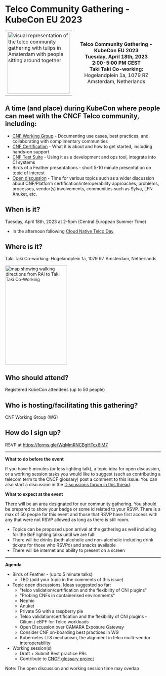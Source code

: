 # Telco Community Gathering - KubeCon EU 2023

<p>
<table>
<tr>
<td>
<img alt="visual representation of the telco community gathering with tulips in Amsterdam with people sitting around together" src="https://user-images.githubusercontent.com/26697/225457326-9b63717c-023f-4dec-966d-a12793188df0.png" width="200" height="200"/>
</td>
<td valign="center" align="center" border=0 style="border-style: hidden;">
<b>Telco Community Gathering - KubeCon EU 2023</b><br/>
<b>Tuesday, April 18th, 2023</b><br/>
<b>2:00-5:00 PM CEST</b><br/>
  <b>Taki Taki Co-working:</b><br />Hogelandplein 1a, 1079 RZ<br /> Amsterdam, Netherlands

</td>
</tr>
</table>
</p>



## A time (and place) during KubeCon where people can meet with the CNCF Telco community, including:

- [CNF Working Group](https://github.com/cncf/cnf-wg) - Documenting use cases, best practices, and collaborating with complimentary communities
- [CNF Certification](https://github.com/cncf/cnf-certification/#readme) - What it is about and how to get started, including hands-on support
- [CNF Test Suite](https://github.com/cncf/cnf-testsuite#cnf-test-suite) - Using it as a development and ops tool, integrate into CI systems
- Birds of a Feather presentations - short 5-10 minute presentation on topic of interest
- [Open discussion](https://github.com/cncf/cnf-wg/discussions/257) - Time for various topics such as a wider discussion about CNF/Platform certification/interoperability approaches, problems, 
processes, vendor(s) involvements, communities such as Sylva, LFN Anuket, etc.

## When is it?

Tuesday, April 18th, 2023 at 2-5pm (Central European Summer Time)<br />
- In the afternoon following [Cloud Native Telco Day](https://events.linuxfoundation.org/kubecon-cloudnativecon-europe/co-located-events/cloud-native-telco-day/)

## Where is it?

Taki Taki Co-working: 
Hogelandplein 1a, 1079 RZ Amsterdam, Netherlands


<img alt="map showing walking directions from RAI to Taki Taki Co-Working" src="https://user-images.githubusercontent.com/26697/230246177-8262bac4-54bd-4feb-bdaf-6a918a013913.png" width="200" height="319"/>

## Who should attend?

Registered KubeCon attendees (up to 50 people)

## Who is hosting/facilitating this gathering?

CNF Working Group (WG)

## How do I sign up?

RSVP at https://forms.gle/WqMmRNCBgHTcx6iM7

----

**What to do before the event**

If you have 5 minutes (or less lighting talk), a topic idea for open discussion, or a working session tasks you would like to suggest (such as contributing a telecom term to the CNCF glossary) post a comment to this issue.  You can also start a discussion in the [Discussions forum in this thread](https://github.com/cncf/cnf-wg/discussions/257).

**What to expect at the event**

There will be an area designated for our community gathering.  You should be prepared to show your badge or some id related to your RSVP.  There is a max of 50 people for this event and those that RSVP have first access with any that were not RSVP allowed as long as there is still room.

- Topics can be proposed upon arrival at the gathering as well including for the BoF lighting talks until we are full
- There will be drinks (both alcoholic and non-alcoholic including drink tickets for those who RSVPd) and snacks available
- There will be internet and ability to present on a screen

---

**Agenda**

- Birds of Feather - (up to 5 minute talks)
   - TBD (add your topic in the comments of this issue)
- Topic open discussions.  Ideas suggested so far:
   -  "telco validation/certification and the flexibility of CNI plugins"
   - "Probing CNFs in containerised environments"
   - Nephio
   - Anuket
   - Private 5G with a raspberry pie
   - Telco validation/certification and the flexibility of CNI plugins - Cilium / eBPF for Telco workloads
   - Open Discussion over CAMARA Exposure Gateway
   - Consider CNF on-boarding best practices in WG
   - Kubernetes LTS mechanism, the alignment in telco multi-vendor interoperability
- Working session(s)
   - Draft + Submit Best practice PRs
   - Contribute to [CNCF glossary project](https://github.com/cncf/glossary)

Note: The open discussion and working session time may overlap

